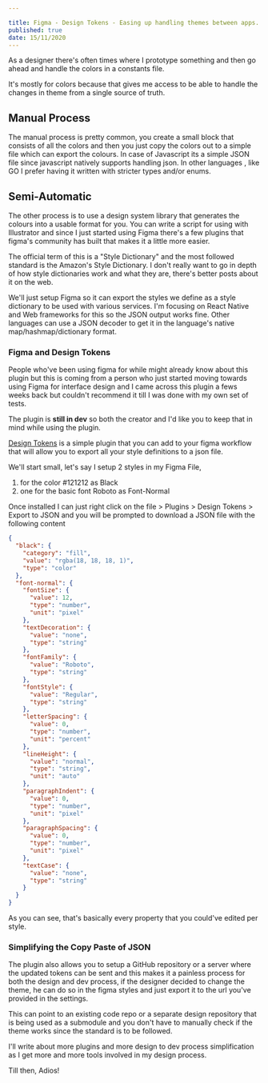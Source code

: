 ```yaml
---

title: Figma - Design Tokens - Easing up handling themes between apps.
published: true
date: 15/11/2020
---
```


As a designer there's often times where I prototype something and then go ahead and handle the colors in a constants file.

It's mostly for colors because that gives me access to be able to handle the changes in theme from a single source of truth.

## Manual Process

The manual process is pretty common, you create a small block that consists of all the colors and then you just copy the colors out to a simple file which can export the colours. In case of Javascript its a simple JSON file since javascript natively supports handling json. In other languages , like GO I prefer having it written with stricter types and/or enums.

## Semi-Automatic

The other process is to use a design system library that generates the colours into a usable format for you. You can write a script for using with Illustrator and since I just started using Figma there's a few plugins that figma's community has built that makes it a little more easier.

The official term of this is a "Style Dictionary" and the most followed standard is the Amazon's Style Dictionary. I don't really want to go in depth of how style dictionaries work and what they are, there's better posts about it on the web.

We'll just setup Figma so it can export the styles we define as a style dictionary to be used with various services. I'm focusing on React Native and Web frameworks for this so the JSON output works fine. Other languages can use a JSON decoder to get it in the language's native map/hashmap/dictionary format.

### Figma and Design Tokens

People who've been using figma for while might already know about this plugin but this is coming from a person who just started moving towards using Figma for interface design and I came across this plugin a fews weeks back but couldn't recommend it till I was done with my own set of tests.

The plugin is **still in dev** so both the creator and I'd like you to keep that in mind while using the plugin.

[Design Tokens](https://github.com/lukasoppermann/design-tokens) is a simple plugin that you can add to your figma workflow that will allow you to export all your style definitions to a json file.

We'll start small, let's say I setup 2 styles in my Figma File,

1. for the color #121212 as Black
2. one for the basic font Roboto as Font-Normal

Once installed I can just right click on the file > Plugins > Design Tokens > Export to JSON and you will be prompted to download a JSON file with the following content

```json
{
  "black": {
    "category": "fill",
    "value": "rgba(18, 18, 18, 1)",
    "type": "color"
  },
  "font-normal": {
    "fontSize": {
      "value": 12,
      "type": "number",
      "unit": "pixel"
    },
    "textDecoration": {
      "value": "none",
      "type": "string"
    },
    "fontFamily": {
      "value": "Roboto",
      "type": "string"
    },
    "fontStyle": {
      "value": "Regular",
      "type": "string"
    },
    "letterSpacing": {
      "value": 0,
      "type": "number",
      "unit": "percent"
    },
    "lineHeight": {
      "value": "normal",
      "type": "string",
      "unit": "auto"
    },
    "paragraphIndent": {
      "value": 0,
      "type": "number",
      "unit": "pixel"
    },
    "paragraphSpacing": {
      "value": 0,
      "type": "number",
      "unit": "pixel"
    },
    "textCase": {
      "value": "none",
      "type": "string"
    }
  }
}
```

As you can see, that's basically every property that you could've edited per style.

### Simplifying the Copy Paste of JSON

The plugin also allows you to setup a GitHub repository or a server where the updated tokens can be sent and this makes it a painless process for both the design and dev process, if the designer decided to change the theme, he can do so in the figma styles and just export it to the url you've provided in the settings.

This can point to an existing code repo or a separate design repository that is being used as a submodule and you don't have to manually check if the theme works since the standard is to be followed.

I'll write about more plugins and more design to dev process simplification as I get more and more tools involved in my design process.

Till then, Adios!
